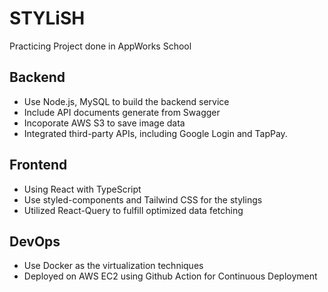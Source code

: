 # STYLiSH
Practicing Project done in AppWorks School

## Backend
- Use Node.js, MySQL to build the backend service
- Include API documents generate from Swagger
- Incoporate AWS S3 to save image data
- Integrated third-party APIs, including Google Login and TapPay.

## Frontend
- Using React with TypeScript
- Use styled-components and Tailwind CSS for the stylings
- Utilized React-Query to fulfill optimized data fetching

## DevOps
- Use Docker as  the virtualization techniques
- Deployed on AWS EC2 using Github Action for Continuous Deployment
